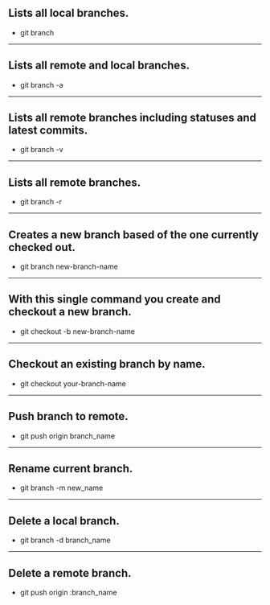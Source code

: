 ## Lists all local branches.
* git branch
 ----------------------------------------------------------------------
## Lists all remote and local branches.
* git branch -a
 ----------------------------------------------------------------------
## Lists all remote branches including statuses and latest commits.
* git branch -v
 ----------------------------------------------------------------------
## Lists all remote branches.
* git branch -r
 ----------------------------------------------------------------------
## Creates a new branch based of the one currently checked out.
* git branch new-branch-name
 ----------------------------------------------------------------------
## With this single command you create and checkout a new branch.
* git checkout -b new-branch-name
 ----------------------------------------------------------------------
## Checkout an existing branch by name.
* git checkout your-branch-name
 ----------------------------------------------------------------------
## Push branch to remote.
* git push origin branch_name
 ----------------------------------------------------------------------
## Rename current branch.
* git branch -m new_name
 ----------------------------------------------------------------------
## Delete a local branch.
* git branch -d branch_name
 ----------------------------------------------------------------------
## Delete a remote branch.
* git push origin :branch_name